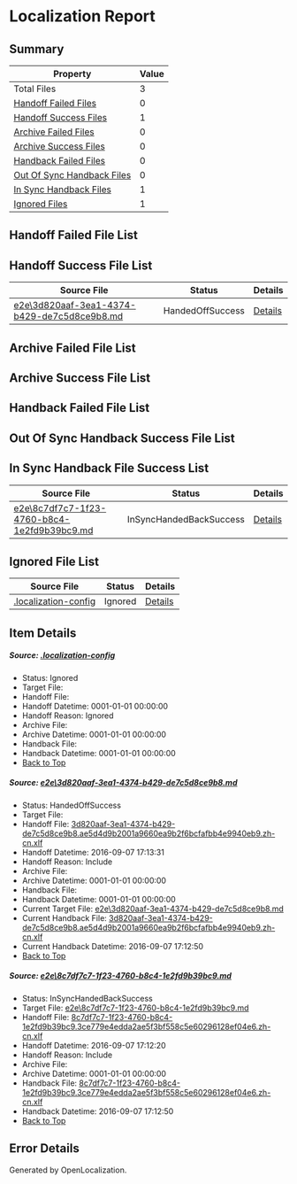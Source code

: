 # <a name='report-top'></a> Localization Report

## Summary
 Property | Value 
 -------- | ----- 
 Total Files | 3
[ Handoff Failed Files ](#handoff-failed-list)| 0
[ Handoff Success Files ](#handoff-success-list)| 1
[ Archive Failed Files ](#archive-failed-list)| 0
[ Archive Success Files ](#archive-success-list)| 0
[ Handback Failed Files ](#handback-failed-list)| 0
[ Out Of Sync Handback Files ](#outofsync-handback-success-list)| 0
[ In Sync Handback Files ](#insync-handback-success-list)| 1
[ Ignored Files ](#ignored-list)| 1

## <a name='handoff-failed-list'></a> Handoff Failed File List

## <a name='handoff-success-list'></a> Handoff Success File List
 Source File | Status | Details 
 ----------- | ------ | ------- 
 [e2e\3d820aaf-3ea1-4374-b429-de7c5d8ce9b8.md](https://github.com/OpenLocalizationTestOrg/ol-test0/blob/01d0ad17361d055b6742040fa9d6a63556546a37/e2e/3d820aaf-3ea1-4374-b429-de7c5d8ce9b8.md) | HandedOffSuccess | [Details](#007a8fde5944ff892f6630b009860d4b608dee6a1)

## <a name='archive-failed-list'></a> Archive Failed File List

## <a name='archive-success-list'></a> Archive Success File List

## <a name='handback-failed-list'></a> Handback Failed File List

## <a name='outofsync-handback-success-list'></a> Out Of Sync Handback Success File List

## <a name='insync-handback-success-list'></a> In Sync Handback File Success List
 Source File | Status | Details 
 ----------- | ------ | ------- 
 [e2e\8c7df7c7-1f23-4760-b8c4-1e2fd9b39bc9.md](https://github.com/OpenLocalizationTestOrg/ol-test0/blob/fda62e73e1f2f0abb6c8d2e3ad656dde4c82fbb5/e2e/8c7df7c7-1f23-4760-b8c4-1e2fd9b39bc9.md) | InSyncHandedBackSuccess | [Details](#0ed3ffc688a0e48513ed9aaebb8123daa8764e742)

## <a name='ignored-list'></a> Ignored File List
 Source File | Status | Details 
 ----------- | ------ | ------- 
 [.localization-config](https://github.com/OpenLocalizationTestOrg/ol-test0/blob/01d0ad17361d055b6742040fa9d6a63556546a37/.localization-config) | Ignored | [Details](#3d4f252ac210baf56311d7e97dcc2db10974dbd20)

## Item Details
##### <a name='3d4f252ac210baf56311d7e97dcc2db10974dbd20'></a> Source: [.localization-config](https://github.com/OpenLocalizationTestOrg/ol-test0/blob/01d0ad17361d055b6742040fa9d6a63556546a37/.localization-config)
* Status: Ignored
* Target File: 
* Handoff File: 
* Handoff Datetime: 0001-01-01 00:00:00
* Handoff Reason: Ignored
* Archive File: 
* Archive Datetime: 0001-01-01 00:00:00
* Handback File: 
* Handback Datetime: 0001-01-01 00:00:00
* [Back to Top](#report-top)

##### <a name='007a8fde5944ff892f6630b009860d4b608dee6a1'></a> Source: [e2e\3d820aaf-3ea1-4374-b429-de7c5d8ce9b8.md](https://github.com/OpenLocalizationTestOrg/ol-test0/blob/01d0ad17361d055b6742040fa9d6a63556546a37/e2e/3d820aaf-3ea1-4374-b429-de7c5d8ce9b8.md)
* Status: HandedOffSuccess
* Target File: 
* Handoff File: [3d820aaf-3ea1-4374-b429-de7c5d8ce9b8.ae5d4d9b2001a9660ea9b2f6bcfafbb4e9940eb9.zh-cn.xlf](https://github.com/OpenLocalizationTestOrg/ol-test0-handoff/blob/50b35dce31b7b9ffaf2c90b1fc1961c88546ae33/ol-handoff/OpenLocalizationTestOrg/ol-test0-zhcn/ci/ht/3d820aaf-3ea1-4374-b429-de7c5d8ce9b8.ae5d4d9b2001a9660ea9b2f6bcfafbb4e9940eb9.zh-cn.xlf)
* Handoff Datetime: 2016-09-07 17:13:31
* Handoff Reason: Include
* Archive File: 
* Archive Datetime: 0001-01-01 00:00:00
* Handback File: 
* Handback Datetime: 0001-01-01 00:00:00
* Current Target File: [e2e\3d820aaf-3ea1-4374-b429-de7c5d8ce9b8.md](https://github.com/OpenLocalizationTestOrg/ol-test0-zhcn/blob/9d847b998fae06c0992c37a6cfb10b40d153509a/e2e/3d820aaf-3ea1-4374-b429-de7c5d8ce9b8.md)
* Current Handback File: [3d820aaf-3ea1-4374-b429-de7c5d8ce9b8.ae5d4d9b2001a9660ea9b2f6bcfafbb4e9940eb9.zh-cn.xlf](https://github.com/OpenLocalizationTestOrg/ol-test0-handback/blob/fa4da2077411b7564f74cbc6f9979b64e31e2f86/ol-handback/OpenLocalizationTestOrg/ol-test0-zhcn/ci/ht/3d820aaf-3ea1-4374-b429-de7c5d8ce9b8.ae5d4d9b2001a9660ea9b2f6bcfafbb4e9940eb9.zh-cn.xlf)
* Current Handback Datetime: 2016-09-07 17:12:50
* [Back to Top](#report-top)

##### <a name='0ed3ffc688a0e48513ed9aaebb8123daa8764e742'></a> Source: [e2e\8c7df7c7-1f23-4760-b8c4-1e2fd9b39bc9.md](https://github.com/OpenLocalizationTestOrg/ol-test0/blob/fda62e73e1f2f0abb6c8d2e3ad656dde4c82fbb5/e2e/8c7df7c7-1f23-4760-b8c4-1e2fd9b39bc9.md)
* Status: InSyncHandedBackSuccess
* Target File: [e2e\8c7df7c7-1f23-4760-b8c4-1e2fd9b39bc9.md](https://github.com/OpenLocalizationTestOrg/ol-test0-zhcn/blob/9d847b998fae06c0992c37a6cfb10b40d153509a/e2e/8c7df7c7-1f23-4760-b8c4-1e2fd9b39bc9.md)
* Handoff File: [8c7df7c7-1f23-4760-b8c4-1e2fd9b39bc9.3ce779e4edda2ae5f3bf558c5e60296128ef04e6.zh-cn.xlf](https://github.com/OpenLocalizationTestOrg/ol-test0-handoff/blob/726e5baf69ef5bb7299e803ede8a4ba03795f49d/ol-handoff/OpenLocalizationTestOrg/ol-test0-zhcn/ci/ht/8c7df7c7-1f23-4760-b8c4-1e2fd9b39bc9.3ce779e4edda2ae5f3bf558c5e60296128ef04e6.zh-cn.xlf)
* Handoff Datetime: 2016-09-07 17:12:20
* Handoff Reason: Include
* Archive File: 
* Archive Datetime: 0001-01-01 00:00:00
* Handback File: [8c7df7c7-1f23-4760-b8c4-1e2fd9b39bc9.3ce779e4edda2ae5f3bf558c5e60296128ef04e6.zh-cn.xlf](https://github.com/OpenLocalizationTestOrg/ol-test0-handback/blob/fa4da2077411b7564f74cbc6f9979b64e31e2f86/ol-handback/OpenLocalizationTestOrg/ol-test0-zhcn/ci/ht/8c7df7c7-1f23-4760-b8c4-1e2fd9b39bc9.3ce779e4edda2ae5f3bf558c5e60296128ef04e6.zh-cn.xlf)
* Handback Datetime: 2016-09-07 17:12:50
* [Back to Top](#report-top)


## Error Details

Generated by OpenLocalization.
